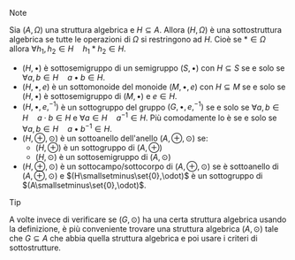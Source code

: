  >[!note]
>Sia $(A,\Omega)$ una struttura algebrica e $H\subseteq A$. Allora $(H,\Omega)$ è una sottostruttura algebrica se tutte le operazioni di $\Omega$ si restringono ad $H$. Cioè se $*\in\Omega$ allora $\forall h_{1},h_{2}\in H\quad h_{1}*h_{2}\in H$.

- $(H,\bullet)$ è sottosemigruppo di un semigruppo $(S,\bullet)$ con $H\subseteq S$ se e solo se $\forall a,b\in H\quad a\bullet b\in H$.
- $(H,\bullet,e)$ è un sottomonoide del monoide $(M,\bullet,e)$ con $H\subseteq M$ se e solo se $(H,\bullet)$ è sottosemigruppo di $(M,\bullet)$ e $e\in H$.
- $(H,\bullet,e,^{-1})$ è un sottogruppo del gruppo $(G,\bullet,e,^{-1})$ se e solo se $\forall a,b\in H\quad a\cdot b\in H$ e $\forall a\in H\quad a^{-1}\in H$. Più comodamente lo è se e solo se $\forall a,b\in H\quad a\bullet b^{-1}\in H$.
- $(H,\oplus,\odot)$ è un sottoanello dell'anello $(A,\oplus,\odot)$ se:
	- $(H,\oplus)$ è un sottogruppo di $(A,\oplus)$
	- $(H,\odot)$ è un sottosemigruppo di $(A,\odot)$
- $(H,\oplus,\odot)$ è un sottocampo/sottocorpo di $(A,\oplus,\odot)$ se è sottoanello di $(A,\oplus,\odot)$ e $(H\smallsetminus\set{0},\odot)$ è un sottogruppo di $(A\smallsetminus\set{0},\odot)$.

>[!tip]
>A volte invece di verificare se $(G,\odot)$ ha una certa struttura algebrica usando la definizione, è più conveniente trovare una struttura algebrica $(A,\odot)$ tale che $G\subseteq A$ che abbia quella struttura algebrica e poi usare i criteri di sottostrutture.

